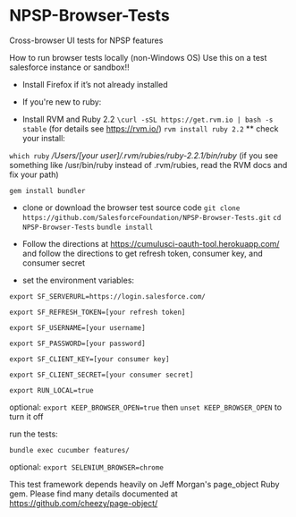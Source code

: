 # NPSP-Browser-Tests
Cross-browser UI tests for NPSP features

How to run browser tests locally (non-Windows OS)
Use this on a test salesforce instance or sandbox!!

* Install Firefox if it’s not already installed

* If you're new to ruby:
* Install RVM and Ruby 2.2
`\curl -sSL https://get.rvm.io | bash -s stable` (for details see https://rvm.io/)
`rvm install ruby 2.2`
** check your install:
	
`which ruby`
*/Users/[your user]/.rvm/rubies/ruby-2.2.1/bin/ruby*
(if you see something like /usr/bin/ruby instead of .rvm/rubies, read the RVM docs and fix your path)

`gem install bundler`
* clone or download the browser test source code
`git clone https://github.com/SalesforceFoundation/NPSP-Browser-Tests.git`
`cd NPSP-Browser-Tests`
`bundle install`

* Follow the directions at https://cumulusci-oauth-tool.herokuapp.com/ and follow the directions to get refresh token, consumer key, and consumer secret

* set the environment variables: 
````
export SF_SERVERURL=https://login.salesforce.com/

export SF_REFRESH_TOKEN=[your refresh token]

export SF_USERNAME=[your username]

export SF_PASSWORD=[your password]

export SF_CLIENT_KEY=[your consumer key]

export SF_CLIENT_SECRET=[your consumer secret]

export RUN_LOCAL=true
````

optional: `export KEEP_BROWSER_OPEN=true` then `unset KEEP_BROWSER_OPEN` to turn it off

run the tests:

`bundle exec cucumber features/`

optional: `export SELENIUM_BROWSER=chrome`


This test framework depends heavily on Jeff Morgan's page_object Ruby gem. Please find many details documented at https://github.com/cheezy/page-object/
